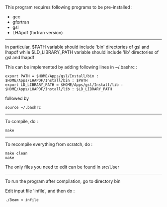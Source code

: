 This program requires following programs to be pre-installed : 
* gcc
* gfortran
* gsl
* LHApdf (fortran version) 

----------------------------------------------------------------- 


In particular, $PATH variable should include 'bin' directories of gsl and lhapdf
while $LD_LIBRARY_PATH variable should include 'lib' directories of gsl and lhapdf

This can be implemented by adding following lines in ~/.bashrc : 

    export PATH = $HOME/Apps/gsl/Install/bin : $HOME/Apps/LHAPDF/Install/bin : $PATH 
    export LD_LIBRARY_PATH = $HOME/Apps/gsl/Install/lib : $HOME/Apps/LHAPDF/Install/lib : $LD_LIBRARY_PATH 

followed by 

    source ~/.bashrc 

----------------------------------------------------------------- 

To compile, do :

    make 

----------------------------------------------------------------- 


To recompile everything from scratch, do : 

    make clean 
    make 



The only files you need to edit can be found in src/User 

----------------------------------------------------------------- 

To run the program after compilation, go to directory bin 

Edit input file 'infile', and then do : 

    ./Beam < infile

